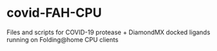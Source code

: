 # covid-FAH-CPU
Files and scripts for COVID-19 protease + DiamondMX docked ligands running on Folding@home CPU clients
